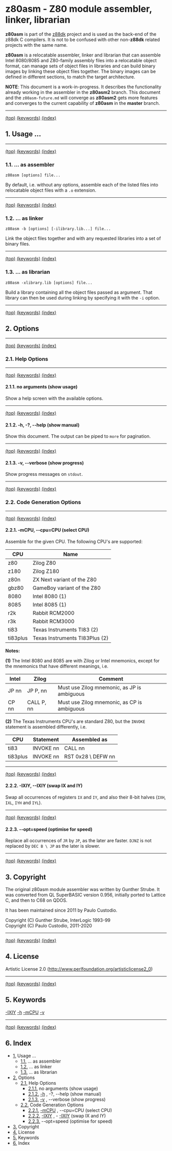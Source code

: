 <a id=top></a>

# z80asm - Z80 module assembler, linker, librarian

**z80asm** is part of the [z88dk](http://www.z88dk.org/) project and is used as the back-end of the z88dk C compilers. It is not to be confused with other non-**z88dk** related projects with the same name.

**z80asm** is a relocatable assembler, linker and librarian that can assemble Intel 8080/8085 and Z80-family assembly files into a relocatable object format, can manage sets of object files in libraries and can build binary images by linking these object files together. The binary images can be defined in different sections, to match the target architecture.

**NOTE**: This document is a work-in-progress. It describes the functionality already working in the assembler in the **z80asm2** branch. This document and the `z80asm-future.md` will converge as **z80asm2** gets more features and converges to the current capability of **z80asm** in the **master** branch.


----

[(top)](#top) [(keywords)](#keywords) [(index)](#index)
<a id=1></a>

## 1. Usage ...


----

[(top)](#top) [(keywords)](#keywords) [(index)](#index)
<a id=1_1></a>

### 1.1. ... as assembler

    z80asm [options] file...

By default, i.e. without any options, assemble each of the listed files into relocatable object files with a `.o` extension. 


----

[(top)](#top) [(keywords)](#keywords) [(index)](#index)
<a id=1_2></a>

### 1.2. ... as linker

    z80asm -b [options] [-ilibrary.lib...] file...

Link the object files together and with any requested libraries into a set of binary files.


----

[(top)](#top) [(keywords)](#keywords) [(index)](#index)
<a id=1_3></a>

### 1.3. ... as librarian

    z80asm -xlibrary.lib [options] file...

Build a library containing all the object files passed as argument. That library can then be used during linking by specifying it with the `-i` option.


----

[(top)](#top) [(keywords)](#keywords) [(index)](#index)
<a id=2></a>

## 2. Options


----

[(top)](#top) [(keywords)](#keywords) [(index)](#index)
<a id=2_1></a>

### 2.1. Help Options


----

[(top)](#top) [(keywords)](#keywords) [(index)](#index)
<a id=2_1_1></a>

#### 2.1.1. no arguments (show usage)

Show a help screen with the available options. 


----

[(top)](#top) [(keywords)](#keywords) [(index)](#index)
<a id=2_1_2></a>

#### 2.1.2. -h, -?, --help (show manual)

Show this document. The output can be piped to `more` for pagination.


----

[(top)](#top) [(keywords)](#keywords) [(index)](#index)
<a id=2_1_3></a>

#### 2.1.3. -v, --verbose (show progress)

Show progress messages on `stdout`.


----

[(top)](#top) [(keywords)](#keywords) [(index)](#index)
<a id=2_2></a>

### 2.2. Code Generation Options


----

[(top)](#top) [(keywords)](#keywords) [(index)](#index)
<a id=2_2_1></a>

#### 2.2.1. -mCPU, --cpu=CPU (select CPU)

Assemble for the given CPU. The following CPU's are supported:

| CPU      | Name                          |
| -------- | ----------------------------- |
| z80      | Zilog Z80                     |
| z180     | Zilog Z180                    |
| z80n     | ZX Next variant of the Z80    |
| gbz80    | GameBoy variant of the Z80    |
| 8080     | Intel 8080 (1)                |
| 8085     | Intel 8085 (1)                |
| r2k      | Rabbit RCM2000                |
| r3k      | Rabbit RCM3000                |
| ti83     | Texas Instruments TI83 (2)    |
| ti83plus | Texas Instruments TI83Plus (2)|

**Notes:**

**(1)** The Intel 8080 and 8085 are with Zilog or Intel mnemonics, except for the mnemonics that have different meanings, i.e.

| Intel | Zilog      | Comment                                     |
| ----- | ---------- | ------------------------------------------- |
| JP nn | JP P, nn   | Must use Zilog mnemonic, as JP is ambiguous |
| CP nn | CALL P, nn | Must use Zilog mnemonic, as CP is ambiguous |

**(2)** The Texas Instruments CPU's are standard Z80, but the `INVOKE` statement is assembled differently, i.e.

| CPU      | Statement | Assembled as       |
| ----     | --------- | ------------------ |
| ti83     | INVOKE nn | CALL nn            |
| ti83plus | INVOKE nn | RST 0x28 \ DEFW nn |


----

[(top)](#top) [(keywords)](#keywords) [(index)](#index)
<a id=2_2_2></a>

#### 2.2.2. -IXIY, --IXIY (swap IX and IY)

Swap all occurrences of registers `IX` and `IY`, and also their 8-bit halves (`IXH`, `IXL`, `IYH` and `IYL`).


----

[(top)](#top) [(keywords)](#keywords) [(index)](#index)
<a id=2_2_3></a>

#### 2.2.3. --opt=speed (optimise for speed)

Replace all occurrences of `JR` by `JP`, as the later are faster. `DJNZ` is not replaced by `DEC B \ JP` as the later is slower.



----

[(top)](#top) [(keywords)](#keywords) [(index)](#index)
<a id=3></a>

## 3. Copyright

The original z80asm module assembler was written by Gunther Strube. 
It was converted from QL SuperBASIC version 0.956, initially ported to Lattice C,
and then to C68 on QDOS.

It has been maintained since 2011 by Paulo Custodio.

Copyright (C) Gunther Strube, InterLogic 1993-99  
Copyright (C) Paulo Custodio, 2011-2020


----

[(top)](#top) [(keywords)](#keywords) [(index)](#index)
<a id=4></a>

## 4. License

Artistic License 2.0 (http://www.perlfoundation.org/artisticlicense2_0)

<a id=keywords></a>


----

[(top)](#top) [(keywords)](#keywords) [(index)](#index)
<a id=5></a>

## 5. Keywords
 [-IXIY](#2_2_2) 
 [-h](#2_1_2) 
 [-mCPU](#2_2_1) 
 [-v](#2_1_3) 
<a id=index></a>


----

[(top)](#top) [(keywords)](#keywords) [(index)](#index)
<a id=6></a>

## 6. Index
- [1.](#1) Usage ...
  - [1.1.](#1_1) ... as assembler
  - [1.2.](#1_2) ... as linker
  - [1.3.](#1_3) ... as librarian
- [2.](#2) Options
  - [2.1.](#2_1) Help Options
    - [2.1.1.](#2_1_1) no arguments (show usage)
    - [2.1.2.](#2_1_2)  [-h](#2_1_2) , -?, --help (show manual)
    - [2.1.3.](#2_1_3)  [-v](#2_1_3) , --verbose (show progress)
  - [2.2.](#2_2) Code Generation Options
    - [2.2.1.](#2_2_1)  [-mCPU](#2_2_1) , --cpu=CPU (select CPU)
    - [2.2.2.](#2_2_2)  [-IXIY](#2_2_2) , - [-IXIY](#2_2_2)  (swap IX and IY)
    - [2.2.3.](#2_2_3) --opt=speed (optimise for speed)
- [3.](#3) Copyright
- [4.](#4) License
- [5.](#5) Keywords
- [6.](#6) Index
